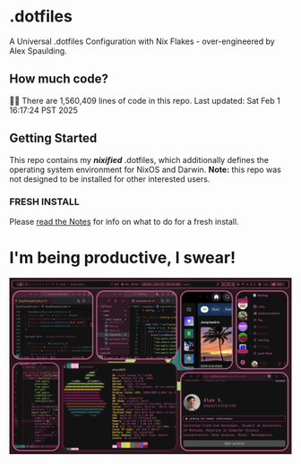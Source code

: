 # .dotfiles
A Universal .dotfiles Configuration with Nix Flakes - over-engineered by Alex Spaulding.

## How much code?
👨‍💻 There are 1,560,409 lines of code in this repo. Last updated: Sat Feb  1 16:17:24 PST 2025

## Getting Started
This repo contains my ___nixified___ .dotfiles, which additionally defines the operating system environment for NixOS and Darwin.
__Note:__ this repo was not designed to be installed for other interested users.

### FRESH INSTALL
Please [read the Notes](https://github.com/aspauldingcode/.dotfiles/issues/158) for info on what to do for a fresh install.

# I'm being productive, I swear!
![macOS-NIXY](./macOS-NIXY.png)